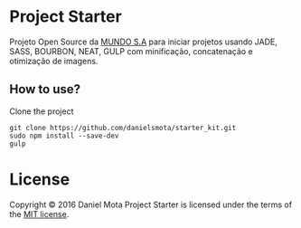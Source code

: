 # Project Starter
Projeto Open Source da [MUNDO S.A](http://mundosa.com.br/) para iniciar projetos usando JADE, SASS, BOURBON, NEAT, GULP com minificação, concatenação e otimização de imagens.

## How to use?

Clone the project

```
git clone https://github.com/danielsmota/starter_kit.git
sudo npm install --save-dev
gulp
```

# License

Copyright © 2016 Daniel Mota 
Project Starter is licensed under the terms of the [MIT license](https://opensource.org/licenses/MIT).
